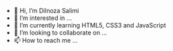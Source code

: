 - 👋 Hi, I’m Dilnoza Salimi
- 👀 I’m interested in ...
- 🌱 I’m currently learning HTML5, CSS3 and JavaScript
- 💞️ I’m looking to collaborate on ...
- 📫 How to reach me ...

<!---
dilnozasalimi/dilnozasalimi is a ✨ special ✨ repository because its `README.md` (this file) appears on your GitHub profile.
You can click the Preview link to take a look at your changes.
--->
